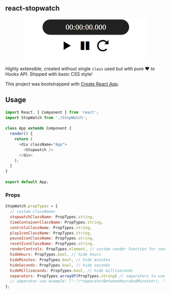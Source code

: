## react-stopwatch

<p align="center">
  <img src="https://github.com/Bajtas/bjts-react-stopwatch/blob/master/images/stopwatch.jpg?raw=true" alt="How component looks"/>
</p>

Highly extensible, created without single `class` used but with pure :heart: to Hooks API.
Shipped with basic CSS style!

This project was bootstrapped with [Create React App](https://github.com/facebookincubator/create-react-app).

## Usage

```javascript
import React, { Component } from 'react';
import StopWatch from './StopWatch';

class App extends Component {
  render() {
    return (
      <div className="App">
        <Stopwatch />
      </div>
    );
  }
}

export default App;
```

### Props

```javascript
StopWatch.propTypes = {
  // custom classNames
  stopwatchClassName: PropTypes.string,
  timeContainerClassName: PropTypes.string,
  controlsClassName: PropTypes.string,
  playIconClassName: PropTypes.string,
  pauseIconClassName: PropTypes.string,
  resetIconClassName: PropTypes.string,
  renderControls: PropTypes.element, // custom render function for controls section
  hideHours: PropTypes.bool, // hide hours
  hideMinutes: PropTypes.bool, // hide minutes
  hideSeconds: PropTypes.bool, // hide seconds
  hideMilliseconds: PropTypes.bool, // hide milliseconds
  separators: PropTypes.arrayOf(PropTypes.string) // separators to use between hours/minutes/seconds/milliseconds
  // separator use example: [":"/*separatorBetweenHoursAndMinutes*/, ":"/*separatorBetweenMinutesAndSeconds*/, "."/*separatorBetweenSecondsAndMilliseconds*/]
};
```
